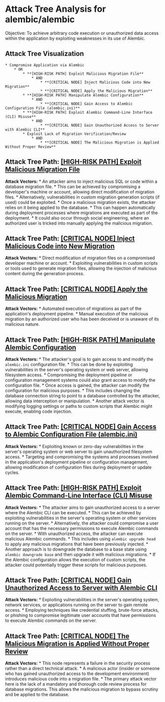 # Attack Tree Analysis for alembic/alembic

Objective: To achieve arbitrary code execution or unauthorized data access within the application by exploiting weaknesses in its use of Alembic.

## Attack Tree Visualization

```
* Compromise Application via Alembic
    * OR
        * **[HIGH-RISK PATH] Exploit Malicious Migration File**
            * AND
                * **[CRITICAL NODE] Inject Malicious Code into New Migration**
                * **[CRITICAL NODE] Apply the Malicious Migration**
        * **[HIGH-RISK PATH] Manipulate Alembic Configuration**
            * AND
                * **[CRITICAL NODE] Gain Access to Alembic Configuration File (alembic.ini)**
        * **[HIGH-RISK PATH] Exploit Alembic Command-Line Interface (CLI) Misuse**
            * AND
                * **[CRITICAL NODE] Gain Unauthorized Access to Server with Alembic CLI**
        * Exploit Lack of Migration Verification/Review
            * AND
                * **[CRITICAL NODE] The Malicious Migration is Applied Without Proper Review**
```


## Attack Tree Path: [[HIGH-RISK PATH] Exploit Malicious Migration File](./attack_tree_paths/_high-risk_path__exploit_malicious_migration_file.md)

**Attack Vectors:**
    * An attacker aims to inject malicious SQL or code within a database migration file.
    * This can be achieved by compromising a developer's machine or account, allowing direct modification of migration files.
    * Alternatively, vulnerabilities in custom migration generation scripts (if used) could be exploited.
    * Once a malicious migration exists, the attacker relies on it being applied to the database.
    * This can happen automatically during deployment processes where migrations are executed as part of the deployment.
    * It could also occur through social engineering, where an authorized user is tricked into manually applying the malicious migration.

## Attack Tree Path: [[CRITICAL NODE] Inject Malicious Code into New Migration](./attack_tree_paths/_critical_node__inject_malicious_code_into_new_migration.md)

**Attack Vectors:**
    * Direct modification of migration files on a compromised developer machine or account.
    * Exploiting vulnerabilities in custom scripts or tools used to generate migration files, allowing the injection of malicious content during the generation process.

## Attack Tree Path: [[CRITICAL NODE] Apply the Malicious Migration](./attack_tree_paths/_critical_node__apply_the_malicious_migration.md)

**Attack Vectors:**
    * Automated execution of migrations as part of the application's deployment pipeline.
    * Manual execution of the malicious migration by an authorized user who has been deceived or is unaware of its malicious nature.

## Attack Tree Path: [[HIGH-RISK PATH] Manipulate Alembic Configuration](./attack_tree_paths/_high-risk_path__manipulate_alembic_configuration.md)

**Attack Vectors:**
    * The attacker's goal is to gain access to and modify the `alembic.ini` configuration file.
    * This can be done by exploiting vulnerabilities in the server's operating system or web server, allowing filesystem access.
    * Compromising the deployment pipeline or configuration management systems could also grant access to modify the configuration file.
    * Once access is gained, the attacker can modify the configuration for malicious purposes.
    * This includes changing the database connection string to point to a database controlled by the attacker, allowing data interception or manipulation.
    * Another attack vector is modifying logging settings or paths to custom scripts that Alembic might execute, enabling code injection.

## Attack Tree Path: [[CRITICAL NODE] Gain Access to Alembic Configuration File (alembic.ini)](./attack_tree_paths/_critical_node__gain_access_to_alembic_configuration_file__alembic_ini_.md)

**Attack Vectors:**
    * Exploiting known or zero-day vulnerabilities in the server's operating system or web server to gain unauthorized filesystem access.
    * Targeting and compromising the systems and processes involved in the application's deployment pipeline or configuration management, allowing modification of configuration files during deployment or update cycles.

## Attack Tree Path: [[HIGH-RISK PATH] Exploit Alembic Command-Line Interface (CLI) Misuse](./attack_tree_paths/_high-risk_path__exploit_alembic_command-line_interface__cli__misuse.md)

**Attack Vectors:**
    * The attacker aims to gain unauthorized access to a server where the Alembic CLI can be executed.
    * This can be achieved by exploiting vulnerabilities in the server's operating system or other services running on the server.
    * Alternatively, the attacker could compromise a user account that has the necessary permissions to execute Alembic commands on the server.
    * With unauthorized access, the attacker can execute malicious Alembic commands.
    * This includes using `alembic upgrade head` to apply any malicious migrations that have been previously injected.
    * Another approach is to downgrade the database to a base state using `alembic downgrade base` and then upgrade it with malicious migrations.
    * If the Alembic configuration allows the execution of custom scripts, the attacker could potentially trigger these scripts for malicious purposes.

## Attack Tree Path: [[CRITICAL NODE] Gain Unauthorized Access to Server with Alembic CLI](./attack_tree_paths/_critical_node__gain_unauthorized_access_to_server_with_alembic_cli.md)

**Attack Vectors:**
    * Exploiting vulnerabilities in the server's operating system, network services, or applications running on the server to gain remote access.
    * Employing techniques like credential stuffing, brute-force attacks, or phishing to compromise legitimate user accounts that have permissions to execute Alembic commands on the server.

## Attack Tree Path: [[CRITICAL NODE] The Malicious Migration is Applied Without Proper Review](./attack_tree_paths/_critical_node__the_malicious_migration_is_applied_without_proper_review.md)

**Attack Vectors:**
    * This node represents a failure in the security process rather than a direct technical attack.
    * A malicious actor (insider or someone who has gained unauthorized access to the development environment) introduces malicious code into a migration file.
    * The primary attack vector here is the lack of a mandatory and thorough code review process for database migrations. This allows the malicious migration to bypass scrutiny and be applied to the database.

